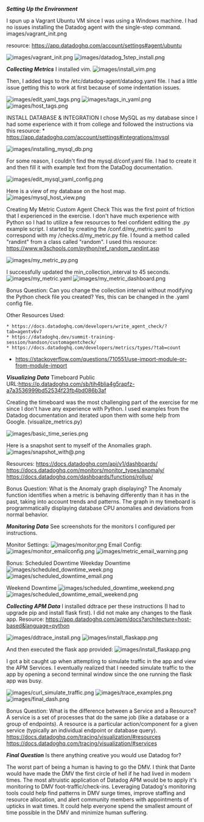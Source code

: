 ***Setting Up the Environment***

I spun up a Vagrant Ubuntu VM since I was using a Windows machine. I had no issues installing the Datadog agent with the single-step command.
images/vagrant_init.png

resource: https://app.datadoghq.com/account/settings#agent/ubuntu

![images/vagrant_init.png](images/vagrant_init.png)
![images/datadog_1step_install.png](images/datadog_1step_install.png)

***Collecting Metrics***
I installed vim.
![images/install_vim.png](images/install_vim.png)

Then, I added tags to the /etc/datadog-agent/datadog.yaml file. I had a little issue getting this to work at first because of some indentation issues.

![images/edit_yaml_tags.png](images/edit_yaml_tags.png)
![images/tags_in_yaml.png](images/tags_in_yaml.png)
![images/host_tags.png](images/host_tags.png)

INSTALL DATABASE & INTEGRATION
I chose MySQL as my database since I had some experience with it from college and followed the instructions via this resource:
	* https://app.datadoghq.com/account/settings#integrations/mysql

![images/installing_mysql_db.png](images/installing_mysql_db.png)

For some reason, I couldn't find the mysql.d/conf.yaml file. I had to create it and then fill it with example text from the DataDog documentation.

![images/edit_mysql_yaml_config.png](images/edit_mysql_yaml_config.png)

Here is a view of my database on the host map.
![images/mysql_host_view.png](images/mysql_host_view.png)

Creating My Metric Custom Agent Check
This was the first point of friction that I experienced in the exercise. I don't have much experience with Python so I had to utilize a few resources to feel confident editing the .py example script. I started by creating the /conf.d/my_metric.yaml to correspond with my /checks.d/my_metric.py file. I found a method called "randint" from a class called "random". I used this resource: https://www.w3schools.com/python/ref_random_randint.asp

![images/my_metric_py.png](images/my_metric_py.png)

I successfully updated the min_collection_interval to 45 seconds.
![images/my_metric.yaml](images/my_metric.yaml)
![images/my_metric_dashboard.png](images/my_metric_dashboard.png)

Bonus Question: Can you change the collection interval without modifying the Python check file you created?
Yes, this can be changed in the .yaml config file.

Other Resources Used:

	* https://docs.datadoghq.com/developers/write_agent_check/?tab=agentv6v7
	* https://datadoghq.dev/summit-training-session/handson/customagentcheck/
	* https://docs.datadoghq.com/developers/metrics/types/?tab=count
  * https://stackoverflow.com/questions/710551/use-import-module-or-from-module-import

***Visualizing Data***
Timeboard Public URL:https://p.datadoghq.com/sb/tih4blia4g5rapfz-a7a3536999bd52534f23fb4bd086b3af

Creating the timeboard was the most challenging part of the exercise for me since I don't have any experience with Python. I used examples from the Datadog documentation and iterated upon them with some help from Google.
(visualize_metrics.py)

![images/basic_time_series.png](images/basic_time_series.png)

Here is a snapshot sent to myself of the Anomalies graph.
![images/snapshot_with@.png](images/snapshot_with@.png)

Resources:
https://docs.datadoghq.com/api/v1/dashboards/
https://docs.datadoghq.com/monitors/monitor_types/anomaly/
https://docs.datadoghq.com/dashboards/functions/rollup/

Bonus Question: What is the Anomaly graph displaying?
The Anomaly function identifies when a metric is behaving differently than it has in the past, taking into account trends and patterns. The graph in my timeboard is programmatically displaying database CPU anomalies and deviations from normal behavior.

***Monitoring Data***
See screenshots for the monitors I configured per instructions.

Monitor Settings:
![images/monitor.png](images/monitor.png)
Email Config:
![images/monitor_emailconfig.png](images/monitor_emailconfig.png)
![images/metric_email_warning.png](images/metric_email_warning.png)

Bonus: Scheduled Downtime
Weekday Downtime
![images/scheduled_downtime_week.png](images/scheduled_downtime_week.png)
![images/scheduled_downtime_email.png](images/scheduled_downtime_email.png)

Weekend Downtime
![images/scheduled_downtime_weekend.png](images/scheduled_downtime_weekend.png)
![images/scheduled_downtime_email_weekend.png](images/scheduled_downtime_email_weekend.png)

***Collecting APM Data***
I installed ddtrace per these instructions (I had to upgrade pip and install flask first). I did not make any changes to the flask app.
Resource: https://app.datadoghq.com/apm/docs?architecture=host-based&language=python

![images/ddtrace_install.png](images/ddtrace_install.png)
![images/install_flaskapp.png](images/install_flaskapp.png)

And then executed the flask app provided:
![images/install_flaskapp.png](images/install_flaskapp.png)

I got a bit caught up when attempting to simulate traffic in the app and view the APM Services. I eventually realized that I needed simulate traffic to the app by opening a second terminal window since the one running the flask app was busy.

![images/curl_simulate_traffic.png](images/curl_simulate_traffic.png)
![images/trace_examples.png](images/trace_examples.png)
![images/final_dash.png](images/final_dash.png)

Bonus Question: What is the difference between a Service and a Resource?
 A service is a set of processes that do the same job (like a database or a group of endpoints). A resource is a particular action/component for a given service (typically an individual endpoint or database query).
 https://docs.datadoghq.com/tracing/visualization/#resources
 https://docs.datadoghq.com/tracing/visualization/#services

***Final Question***
Is there anything creative you would use Datadog for?

The worst part of being a human is having to go the DMV. I think that Dante would have made the DMV the first circle of hell if he had lived in modern times. The most altruistic application of Datadog APM would be to apply it's monitoring to DMV foot-traffic/check-ins. Leveraging Datadog's monitoring tools could help find patterns in DMV surge times, improve staffing and resource allocation, and alert community members with appointments of upticks in wait times. It could help everyone spend the smallest amount of time possible in the DMV and minimize human suffering.
